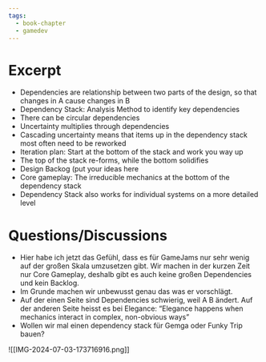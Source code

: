 ```yaml
---
tags:
  - book-chapter
  - gamedev
---
```

# Excerpt

- Dependencies are relationship between two parts of the design, so that changes in A cause changes in B
- Dependency Stack: Analysis Method to identify key dependencies
- There can be circular dependencies
- Uncertainty multiplies through dependencies
- Cascading uncertainty means that items up in the dependency stack most often need to be reworked
- Iteration plan: Start at the bottom of the stack and work you way up
- The top of the stack re-forms, while the bottom solidifies
- Design Backog (put your ideas here
- Core gameplay: The irreducible mechanics at the bottom of the dependency stack
- Dependency Stack also works for individual systems on a more detailed level

# Questions/Discussions

- Hier habe ich jetzt das Gefühl, dass es für GameJams nur sehr wenig auf der großen Skala umzusetzen gibt. Wir machen in der kurzen Zeit nur Core Gameplay, deshalb gibt es auch keine großen Dependencies und kein Backlog.
- Im Grunde machen wir unbewusst genau das was er vorschlägt.
- Auf der einen Seite sind Dependencies schwierig, weil A B ändert. Auf der anderen Seite heisst es bei Elegance: “Elegance happens when mechanics interact in complex, non-obvious ways”
- Wollen wir mal einen dependency stack für Gemga oder Funky Trip bauen?

![[IMG-2024-07-03-173716916.png]]
